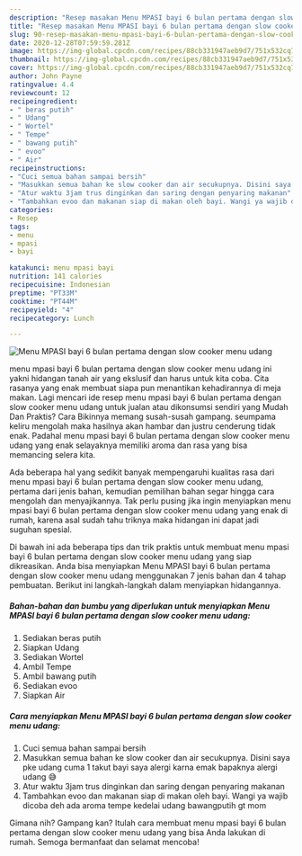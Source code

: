 ```yaml
---
description: "Resep masakan Menu MPASI bayi 6 bulan pertama dengan slow cooker menu udang | Cara Masak Menu MPASI bayi 6 bulan pertama dengan slow cooker menu udang Yang Menggugah Selera"
title: "Resep masakan Menu MPASI bayi 6 bulan pertama dengan slow cooker menu udang | Cara Masak Menu MPASI bayi 6 bulan pertama dengan slow cooker menu udang Yang Menggugah Selera"
slug: 90-resep-masakan-menu-mpasi-bayi-6-bulan-pertama-dengan-slow-cooker-menu-udang-cara-masak-menu-mpasi-bayi-6-bulan-pertama-dengan-slow-cooker-menu-udang-yang-menggugah-selera
date: 2020-12-28T07:59:59.281Z
image: https://img-global.cpcdn.com/recipes/88cb331947aeb9d7/751x532cq70/menu-mpasi-bayi-6-bulan-pertama-dengan-slow-cooker-menu-udang-foto-resep-utama.jpg
thumbnail: https://img-global.cpcdn.com/recipes/88cb331947aeb9d7/751x532cq70/menu-mpasi-bayi-6-bulan-pertama-dengan-slow-cooker-menu-udang-foto-resep-utama.jpg
cover: https://img-global.cpcdn.com/recipes/88cb331947aeb9d7/751x532cq70/menu-mpasi-bayi-6-bulan-pertama-dengan-slow-cooker-menu-udang-foto-resep-utama.jpg
author: John Payne
ratingvalue: 4.4
reviewcount: 12
recipeingredient:
- " beras putih"
- " Udang"
- " Wortel"
- " Tempe"
- " bawang putih"
- " evoo"
- " Air"
recipeinstructions:
- "Cuci semua bahan sampai bersih"
- "Masukkan semua bahan ke slow cooker dan air secukupnya. Disini saya pke udang cuma 1 takut bayi saya alergi karna emak bapaknya alergi udang 😅"
- "Atur waktu 3jam trus dinginkan dan saring dengan penyaring makanan"
- "Tambahkan evoo dan makanan siap di makan oleh bayi. Wangi ya wajib dicoba deh ada aroma tempe kedelai udang bawangputih gt mom"
categories:
- Resep
tags:
- menu
- mpasi
- bayi

katakunci: menu mpasi bayi 
nutrition: 141 calories
recipecuisine: Indonesian
preptime: "PT33M"
cooktime: "PT44M"
recipeyield: "4"
recipecategory: Lunch

---
```



![Menu MPASI bayi 6 bulan pertama dengan slow cooker menu udang](https://img-global.cpcdn.com/recipes/88cb331947aeb9d7/751x532cq70/menu-mpasi-bayi-6-bulan-pertama-dengan-slow-cooker-menu-udang-foto-resep-utama.jpg)


menu mpasi bayi 6 bulan pertama dengan slow cooker menu udang ini yakni hidangan tanah air yang ekslusif dan harus untuk kita coba. Cita rasanya yang enak membuat siapa pun menantikan kehadirannya di meja makan.
Lagi mencari ide resep menu mpasi bayi 6 bulan pertama dengan slow cooker menu udang untuk jualan atau dikonsumsi sendiri yang Mudah Dan Praktis? Cara Bikinnya memang susah-susah gampang. seumpama keliru mengolah maka hasilnya akan hambar dan justru cenderung tidak enak. Padahal menu mpasi bayi 6 bulan pertama dengan slow cooker menu udang yang enak selayaknya memiliki aroma dan rasa yang bisa memancing selera kita.



Ada beberapa hal yang sedikit banyak mempengaruhi kualitas rasa dari menu mpasi bayi 6 bulan pertama dengan slow cooker menu udang, pertama dari jenis bahan, kemudian pemilihan bahan segar hingga cara mengolah dan menyajikannya. Tak perlu pusing jika ingin menyiapkan menu mpasi bayi 6 bulan pertama dengan slow cooker menu udang yang enak di rumah, karena asal sudah tahu triknya maka hidangan ini dapat jadi suguhan spesial.


Di bawah ini ada beberapa tips dan trik praktis untuk membuat menu mpasi bayi 6 bulan pertama dengan slow cooker menu udang yang siap dikreasikan. Anda bisa menyiapkan Menu MPASI bayi 6 bulan pertama dengan slow cooker menu udang menggunakan 7 jenis bahan dan 4 tahap pembuatan. Berikut ini langkah-langkah dalam menyiapkan hidangannya.

<!--inarticleads1-->

##### Bahan-bahan dan bumbu yang diperlukan untuk menyiapkan Menu MPASI bayi 6 bulan pertama dengan slow cooker menu udang:

1. Sediakan  beras putih
1. Siapkan  Udang
1. Sediakan  Wortel
1. Ambil  Tempe
1. Ambil  bawang putih
1. Sediakan  evoo
1. Siapkan  Air




<!--inarticleads2-->

##### Cara menyiapkan Menu MPASI bayi 6 bulan pertama dengan slow cooker menu udang:

1. Cuci semua bahan sampai bersih
1. Masukkan semua bahan ke slow cooker dan air secukupnya. Disini saya pke udang cuma 1 takut bayi saya alergi karna emak bapaknya alergi udang 😅
1. Atur waktu 3jam trus dinginkan dan saring dengan penyaring makanan
1. Tambahkan evoo dan makanan siap di makan oleh bayi. Wangi ya wajib dicoba deh ada aroma tempe kedelai udang bawangputih gt mom




Gimana nih? Gampang kan? Itulah cara membuat menu mpasi bayi 6 bulan pertama dengan slow cooker menu udang yang bisa Anda lakukan di rumah. Semoga bermanfaat dan selamat mencoba!
